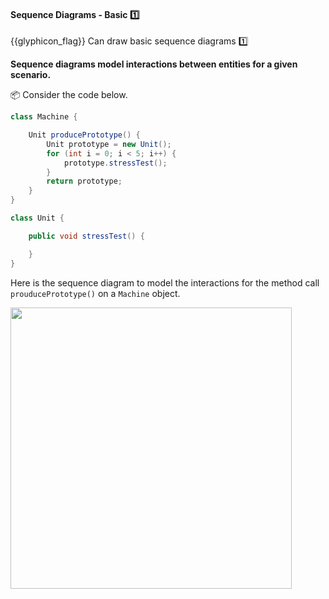 <div id="title">

#### Sequence Diagrams - Basic :one:

</div>

<span id="prereqs"><dynamic-panel src="../../../uml/sequenceDiagrams/basic/unit-inElsewhere-asFlat.md" boilerplate header="{{glyphicon_education}} %%UML → Sequence Diagrams → Basic%%" />
<dynamic-panel src="../../../uml/sequenceDiagrams/loops/unit-inElsewhere-asFlat.md" boilerplate header="{{glyphicon_education}} %%UML → Sequence Diagrams → Loops%%" />
<dynamic-panel src="../../../uml/sequenceDiagrams/objectCreation/unit-inElsewhere-asFlat.md" boilerplate header="{{glyphicon_education}} %%UML → Sequence Diagrams → Object Creation%%" />
<dynamic-panel src="../../../uml/sequenceDiagrams/minimalNotation/unit-inElsewhere-asFlat.md" boilerplate header="{{glyphicon_education}} %%UML → Sequence Diagrams → Minimal Notation%%" /></span>

<span id="outcomes">{{glyphicon_flag}} Can draw basic sequence diagrams :one:</span>

<div id="body">

**Sequence diagrams model interactions between entities for a given scenario.**

<tip-box> 

:package: Consider the code below.

```java
class Machine {

    Unit producePrototype() {
        Unit prototype = new Unit();
        for (int i = 0; i < 5; i++) {
            prototype.stressTest();
        }
        return prototype;
    }
}

class Unit {

    public void stressTest() {

    }
}

```
Here is the sequence diagram to model the interactions for the method call `prouducePrototype()` on a `Machine` object.

<img src="{{baseUrl}}/modeling/modelingBehaviors/sequenceDiagramsBasic/images/Machine.png" width="450" />
<p/>

</tip-box>

</div>

<div id="extras">
  <include src="exercises.md" />
</div>